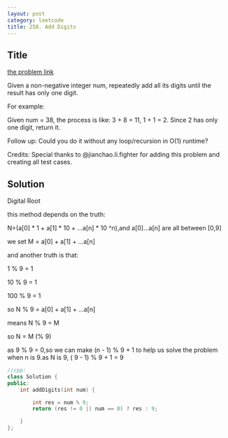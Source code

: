 ```yaml
---
layout: post
category: leetcode
title: 258. Add Digits
---
```

## Title
[the problem link](https://leetcode.com/problems/add-digits/description/)

Given a non-negative integer num, repeatedly add all its digits until the result has only one digit.

For example:

Given num = 38, the process is like: 3 + 8 = 11, 1 + 1 = 2. Since 2 has only one digit, return it.

Follow up:
Could you do it without any loop/recursion in O(1) runtime?

Credits:
Special thanks to @jianchao.li.fighter for adding this problem and creating all test cases.


## Solution
Digital Root

this method depends on the truth:

N=(a[0] * 1 + a[1] * 10 + …a[n] * 10 ^n),and a[0]…a[n] are all between [0,9]

we set M = a[0] + a[1] + …a[n]

and another truth is that:

1 % 9 = 1

10 % 9 = 1

100 % 9 = 1

so N % 9 = a[0] + a[1] + …a[n]

means N % 9 = M

so N = M (% 9)

as 9 % 9 = 0,so we can make (n - 1) % 9 + 1 to help us solve the problem when n is 9.as N is 9, ( 9 - 1) % 9 + 1 = 9

```c++
//cpp:
class Solution {
public:
    int addDigits(int num) {

        int res = num % 9;
        return (res != 0 || num == 0) ? res : 9;

    }
};
```
